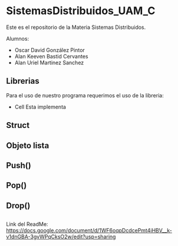 # SistemasDistribuidos_UAM_C
Este es el repositorio de la Materia Sistemas Distribuidos.

Alumnos: 
- Oscar David González Pintor
- Alan Keeven Bastid Cervantes
- Alan Uriel Martinez Sanchez

## Librerias
Para el uso de nuestro programa requerimos el uso de la libreria:
- Cell
Esta implementa 

## Struct

## Objeto lista

## Push()

## Pop() 

## Drop()

##  

## 


Link del ReadMe: https://docs.google.com/document/d/1WF6oqpDcdcePmt4iHBV__k-v1dnGBA-3gvWPqCksO2w/edit?usp=sharing
